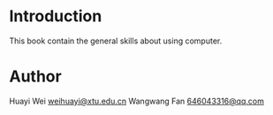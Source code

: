 # Introduction

This book contain the general skills about using computer. 

# Author

Huayi Wei <weihuayi@xtu.edu.cn>
Wangwang Fan <646043316@qq.com>

